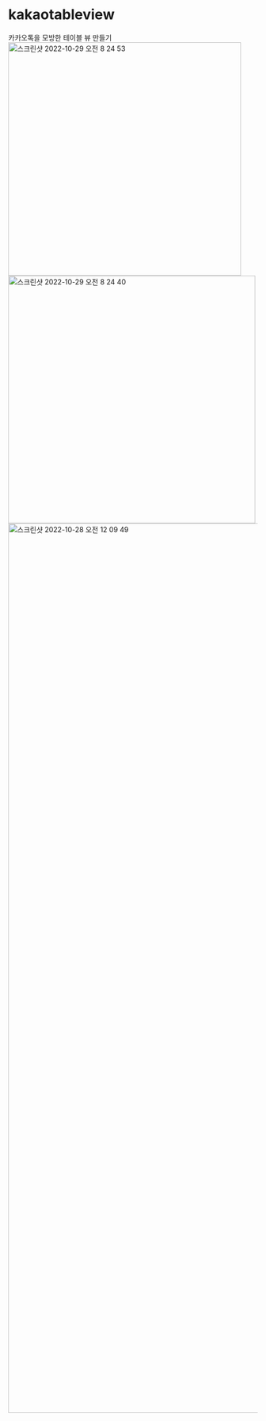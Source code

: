 # kakaotableview
카카오톡을 모방한 테이블 뷰 만들기
<img width="470" alt="스크린샷 2022-10-29 오전 8 24 53" src="https://user-images.githubusercontent.com/102133961/198750529-5a428423-b0b9-4b80-9f92-cb6aacc519ea.png">
<img width="499" alt="스크린샷 2022-10-29 오전 8 24 40" src="https://user-images.githubusercontent.com/102133961/198750531-b071893a-c067-4ae6-a50c-d57364b9192e.png">
<img width="1792" alt="스크린샷 2022-10-28 오전 12 09 49" src="https://user-images.githubusercontent.com/102133961/198750536-e9cf3d0a-9afa-486a-92ff-3e7164b4b29c.png">
